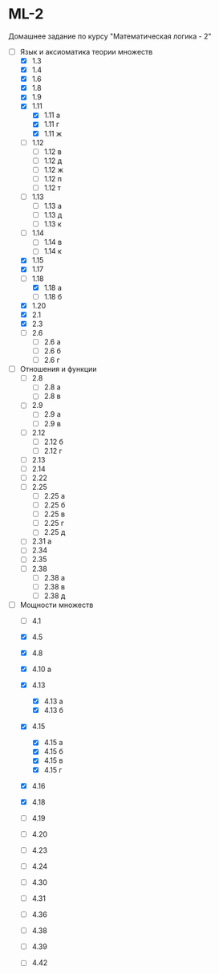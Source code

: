 ML-2
====

Домашнее задание по курсу "Математическая логика - 2"
- [ ] Язык и аксиоматика теории множеств
	- [x] 1.3
    - [x] 1.4
    - [x] 1.6
    - [x] 1.8
    - [x] 1.9
    - [x] 1.11
    	- [x] 1.11 a
        - [x] 1.11 г
        - [x] 1.11 ж
    - [ ] 1.12
    	- [ ] 1.12 в
        - [ ] 1.12 д
        - [ ] 1.12 ж
        - [ ] 1.12 п
        - [ ] 1.12 т
    - [ ] 1.13
    	- [ ] 1.13 a
        - [ ] 1.13 д
        - [ ] 1.13 к
    - [ ] 1.14
    	- [ ] 1.14 в
        - [ ] 1.14 к
    - [x] 1.15
    - [x] 1.17
    - [ ] 1.18
    	- [x] 1.18 а
    	- [ ] 1.18 б
    - [x] 1.20
    - [x] 2.1
    - [x] 2.3
    - [ ] 2.6
   		- [ ] 2.6 а 
    	- [ ] 2.6 б
        - [ ] 2.6 г
- [ ] Отношения и функции
    - [ ] 2.8
        - [ ] 2.8 а
        - [ ] 2.8 в
    - [ ] 2.9
        - [ ] 2.9 а
        - [ ] 2.9 в
    - [ ] 2.12
        - [ ] 2.12 б
        - [ ] 2.12 г
    - [ ] 2.13
    - [ ] 2.14
    - [ ] 2.22
    - [ ] 2.25
        - [ ] 2.25 а
        - [ ] 2.25 б
        - [ ] 2.25 в
        - [ ] 2.25 г
        - [ ] 2.25 д
    - [ ] 2.31 а
    - [ ] 2.34
    - [ ] 2.35
    - [ ] 2.38
        - [ ] 2.38 а
        - [ ] 2.38 в
        - [ ] 2.38 д
- [ ] Мощности множеств
    - [ ] 4.1
    - [x] 4.5
    - [x] 4.8
    - [x] 4.10 а
    - [x] 4.13
        - [x] 4.13 а
        - [x] 4.13 б
    - [x] 4.15
        - [x] 4.15 а
        - [x] 4.15 б
        - [x] 4.15 в
        - [x] 4.15 г
    - [x] 4.16
    - [x] 4.18
    - [ ] 4.19
    - [ ] 4.20
    - [ ] 4.23
    - [ ] 4.24
    - [ ] 4.30
    - [ ] 4.31
    - [ ] 4.36
    - [ ] 4.38
    - [ ] 4.39
    - [ ] 4.42


















